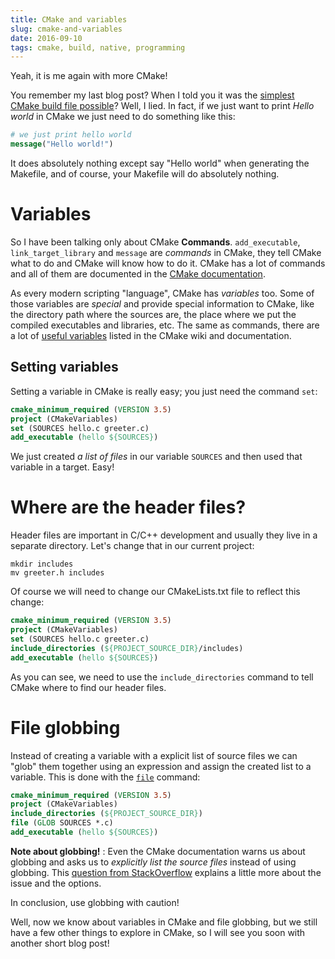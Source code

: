 ```yaml
---
title: CMake and variables
slug: cmake-and-variables
date: 2016-09-10
tags: cmake, build, native, programming
---
```


Yeah, it is me again with more CMake!

You remember my last blog post? When I told you it was the [simplest CMake build file possible](the-simplest-cmake-possible)? Well, I lied. In fact, if we just want to print _Hello world_ in CMake we just need to do something like this:

```cmake
# we just print hello world
message("Hello world!")
```

It does absolutely nothing except say "Hello world" when generating the Makefile, and of course, your Makefile will do absolutely nothing.

# Variables

So I have been talking only about CMake **Commands**. `add_executable`, `link_target_library` and `message` are _commands_ in CMake, they tell CMake what to do and CMake will know how to do it. CMake has a lot of commands and all of them are documented in the [CMake documentation](http://cmake.org/cmake/help/v3.6/manual/cmake-commands.7.html).

As every modern scripting "language", CMake has _variables_ too. Some of those variables are _special_ and provide special information to CMake, like the directory path where the sources are, the place where we put the compiled executables and libraries, etc. The same as commands, there are a lot of [useful variables](https://cmake.org/Wiki/CMake_Useful_Variables) listed in the CMake wiki and documentation.

## Setting variables

Setting a variable in CMake is really easy; you just need the command `set`:

```cmake
cmake_minimum_required (VERSION 3.5)
project (CMakeVariables)
set (SOURCES hello.c greeter.c)
add_executable (hello ${SOURCES})
```

We just created _a list of files_ in our variable `SOURCES` and then used that variable in a target. Easy!

# Where are the header files?

Header files are important in C/C++ development and usually they live in a separate directory. Let's change that in our current project:

```console
mkdir includes
mv greeter.h includes
```

Of course we will need to change our CMakeLists.txt file to reflect this change:

```cmake
cmake_minimum_required (VERSION 3.5)
project (CMakeVariables)
set (SOURCES hello.c greeter.c)
include_directories (${PROJECT_SOURCE_DIR}/includes)
add_executable (hello ${SOURCES})
```

As you can see, we need to use the `include_directories` command to tell CMake where to find our header files.

# File globbing

Instead of creating a variable with a explicit list of source files we can "glob" them together using an expression and assign the created list to a variable. This is done with the [`file`](https://cmake.org/cmake/help/v3.6/command/file.html?highlight=glob#file) command:

```cmake
cmake_minimum_required (VERSION 3.5)
project (CMakeVariables)
include_directories (${PROJECT_SOURCE_DIR})
file (GLOB SOURCES *.c)
add_executable (hello ${SOURCES})
```

**Note about globbing!** : Even the CMake documentation warns us about globbing and asks us to _explicitly list the source files_ instead of using globbing. This [question from StackOverflow](http://stackoverflow.com/questions/1027247/best-way-to-specify-sourcefiles-in-cmake) explains a little more about the issue and the options.

In conclusion, use globbing with caution!

Well, now we know about variables in CMake and file globbing, but we still have a few other things to explore in CMake, so I will see you soon with another short blog post!
